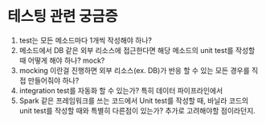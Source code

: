 # 테스팅 관련 궁금증

1. test는 모든 메소드마다 1개씩 작성해야 하나?
2. 메소드에서 DB 같은 외부 리소스에 접근한다면 해당 메소드의 unit test를 작성할 때 어떻게 해야 하나? mock?
3. mocking 이란걸 진행하면 외부 리소스(ex. DB)가 반응 할 수 있는 모든 경우를 직접 만들어줘야 하나?
4. integration test를 자동화 할 수 있는가? 특히 데이터 파이프라인에서
5. Spark 같은 프레임워크를 쓰는 코드에서 Unit test를 작성할 때, 바닐라 코드의 unit test를 작성할 때와 특별히 다른점이 있는가? 추가로 고려해야할 점이라던지.
